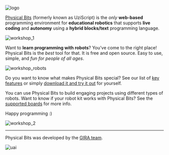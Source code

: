 ![logo](.img/logo.png)

[Physical Bits](https://gira.github.io/PhysicalBits/) (formerly known as UziScript) is the *only* __web-based__ programming environment for __educational robotics__ that supports __live coding__ and __autonomy__ using a __hybrid blocks/text__ programming language.

![workshop_1](.img/workshop_1.png)

Want to __learn programming with robots__? You’ve come to the right place! Physical Bits is the *best* tool for that. It is free and open source. Easy to use, simple, and *fun for people of all ages*.

![workshop_robots](.img/workshop_robots.png)

Do you want to know what makes Physical Bits special? See our list of [key features](./FEATURES.md) or simply [download it and try it out](./DOWNLOAD.md) for yourself.

You can use Physical Bits to build engaging projects using different types of robots. Want to know if your robot kit works with Physical Bits? See the [supported boards](./BOARDS.md) for more info.

Happy programming :)

![workshop_2](.img/workshop_2.png)

---

Physical Bits was developed by the [GIRA team](https://tecnodacta.com.ar/gira).

![uai](.img/uai_2.png)
